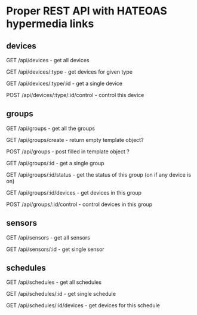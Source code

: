 # Proper REST API with HATEOAS hypermedia links

## devices

GET  /api/devices                     - get all devices

GET  /api/devices/:type               - get devices for given type

GET  /api/devices/:type/:id           - get a single device

POST /api/devices/:type/:id/control   - control this device

## groups

GET  /api/groups                      - get all the groups

GET  /api/groups/create               - return empty template object?

POST /api/groups                      - post filled in template object ?

GET  /api/groups/:id                  - get a single group

GET  /api/groups/:id/status           - get the status of this group (on if any device is on)

GET  /api/groups/:id/devices          - get devices in this group

POST /api/groups/:id/control          - control devices in this group

## sensors

GET  /api/sensors                     - get all sensors

GET  /api/sensors/:id                 - get single sensor


## schedules

GET  /api/schedules                   - get all schedules

GET  /api/schedules/:id               - get single schedule

GET  /api/schedules/:id/devices       - get devices for this schedule


